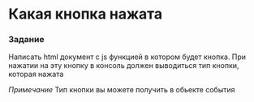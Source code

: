 # Какая кнопка нажата

### Задание
Написать html документ с js функцией в котором будет кнопка. При нажатии на эту кнопку в консоль должен выводиться тип кнопки, которая нажата

_Примечание_ Тип кнопки вы можете получить в обьекте события
